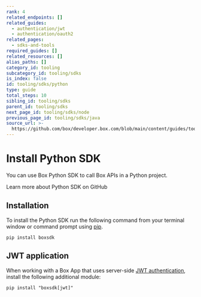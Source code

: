 ```yaml
---
rank: 4
related_endpoints: []
related_guides:
  - authentication/jwt
  - authentication/oauth2
related_pages:
  - sdks-and-tools
required_guides: []
related_resources: []
alias_paths: []
category_id: tooling
subcategory_id: tooling/sdks
is_index: false
id: tooling/sdks/python
type: guide
total_steps: 10
sibling_id: tooling/sdks
parent_id: tooling/sdks
next_page_id: tooling/sdks/node
previous_page_id: tooling/sdks/java
source_url: >-
  https://github.com/box/developer.box.com/blob/main/content/guides/tooling/sdks/python.md
---
```

# Install Python SDK

You can use Box Python SDK to call Box APIs in a Python project.

<CTA to="https://github.com/box/box-python-sdk">

Learn more about Python SDK on GitHub

</CTA>

## Installation

To install the Python SDK run the following command from your terminal
window or command prompt using [pip][pip].

```shell
pip install boxsdk
```

## JWT application

When working with a Box App that uses server-side [JWT authentication][jwt], install the following additional module:

```shell
pip install "boxsdk[jwt]"
```

[pip]: https://pypi.org/project/pip/
[jwt]: g://authentication/jwt
[versioning]: g://tooling/sdks/sdk-versioning